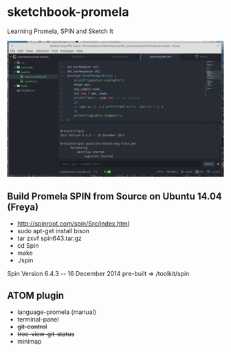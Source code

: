 # sketchbook-promela
Learning Promela, SPIN and Sketch It

![Preview](https://github.com/ubinix-warun/sketchbook-promela/raw/master/preview.png)

## Build Promela SPIN from Source on Ubuntu 14.04 (Freya)

* http://spinroot.com/spin/Src/index.html
* sudo apt-get install bison
* tar zxvf spin643.tar.gz
* cd Spin
* make
* ./spin

Spin Version 6.4.3 -- 16 December 2014
pre-built => /toolkit/spin

## ATOM plugin

* language-promela (manual)
* terminal-panel
* ~~git-control~~
* ~~tree-view-git-status~~
* minimap
